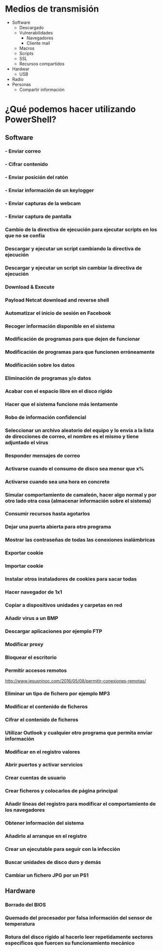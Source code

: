 # Medios de transmisión
- Software
  - Descargado
  - Vulnerabilidades
    - Navegadores
    - Cliente mail
  - Macros
  - Scripts
  - SSL
  - Recursos compartidos
- Hardwar
  - USB
- Radio
- Personas
  - Compartir información

# ¿Qué podemos hacer utilizando PowerShell?
## Software
### - Enviar correo
### - Cifrar contenido
### - Enviar posición del ratón
### - Enviar información de un keylogger
### - Enviar capturas de la webcam
### - Enviar captura de pantalla
### Cambio de la directiva de ejecución para ejecutar scripts en los que no se confía
### Descargar y ejecutar un script cambiando la directiva de ejecución
### Descargar y ejecutar un script sin cambiar la directiva de ejecución
### Download & Execute
### Payload Netcat download and reverse shell
### Automatizar el inicio de sesión en Facebook
### Recoger información disponible en el sistema
### Modificación de programas para que dejen de funcionar 
### Modificación de programas para que funcionen erróneamente 
### Modificación sobre los datos
### Eliminación de programas y/o datos 
### Acabar con el espacio libre en el disco rígido 
### Hacer que el sistema funcione más lentamente 
### Robo de información confidencial
### Seleccionar un archivo aleatorio del equipo y lo envía a la lista de direcciones de correo, el nombre es el mismo y tiene adjuntado el virus
### Responder mensajes de correo
### Activarse cuando el consumo de disco sea menor que x%
### Activarse cuando sea una hora en concreto
### Simular comportamiento de camaleón, hacer algo normal y por otro lado otra cosa (almacenar información sobre el sistema)
### Consumir recursos hasta agotarlos
### Dejar una puerta abierta para otro programa
### Mostrar las contraseñas de todas las conexiones inalámbricas
### Exportar cookie
### Importar cookie
### Instalar otros instaladores de cookies para sacar todas
### Hacer navegador de 1x1
### Copiar a dispositivos unidades y carpetas en red
### Añadir virus a un BMP
### Descargar aplicaciones por ejemplo FTP
### Modificar proxy
### Bloquear el escritorio
### Permitir accesos remotos
http://www.jesusninoc.com/2016/05/08/permitir-conexiones-remotas/
### Eliminar un tipo de fichero por ejemplo MP3
### Modificar el contenido de ficheros
### Cifrar el contenido de ficheros
### Utilizar Outlook y cualquier otro programa que permita enviar información
### Modificar en el registro valores
### Abrir puertos y activar servicios
### Crear cuentas de usuario
### Crear ficheros y colocarlos de página principal
### Añadir líneas del registro para modificar el comportamiento de los navegadores
### Obtener información del sistema
### Añadirlo al arranque en el registro
### Crear un ejecutable para seguir con la infección
### Buscar unidades de disco duro y demás
### Cambiar un fichero JPG por un PS1

## Hardware 
### Borrado del BIOS 
### Quemado del procesador por falsa información del sensor de temperatura 
### Rotura del disco rígido al hacerlo leer repetidamente sectores específicos que fuercen su funcionamiento mecánico
